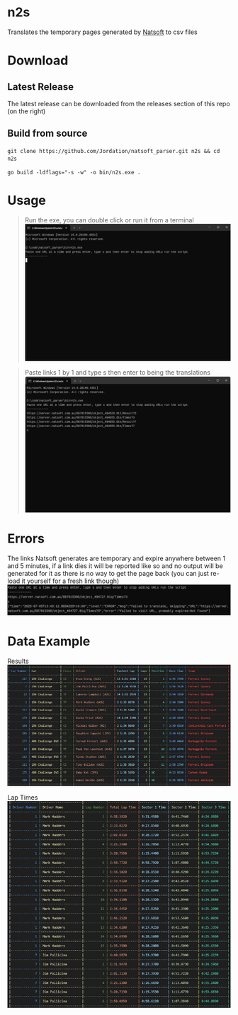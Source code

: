 # n2s

Translates the temporary pages generated by [Natsoft](https://server.natsoft.com.au/results/) to csv files


# Download

## Latest Release

The latest release can be downloaded from the releases section of this repo (on the right)

## Build from source

 `git clone https://github.com/Jordation/natsoft_parser.git n2s && cd n2s`

 `go build -ldflags="-s -w" -o bin/n2s.exe .`



# Usage

>Run the exe, you can double click or run it from a terminal
![Expected screen after exe opens](testdata/readme_img/begin.webp) 


> Paste links 1 by 1 and type s then enter to being the translations
![Entering Links](testdata/readme_img/enter.webp) 

# Errors

The links Natsoft generates are temporary and expire anywhere between 1 and 5 minutes, if a link dies it will be reported like so and no output will be generated for it as there is no way to get the page back (you can just re-load it yourself for a fresh link though)
 ![Error](testdata/readme_img/error.webp) 

# Data Example

Results
![Results data as csv](testdata/readme_img/results.webp) 

Lap Times
![Lap Times data as csv](testdata/readme_img/laptimes.webp) 
